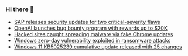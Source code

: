 ### Hi there 👋

<!--START_SECTION:feed-->
* [SAP releases security updates for two critical-severity flaws](https://www.bleepingcomputer.com/news/security/sap-releases-security-updates-for-two-critical-severity-flaws/)
* [OpenAI launches bug bounty program with rewards up to $20K](https://www.bleepingcomputer.com/news/security/openai-launches-bug-bounty-program-with-rewards-up-to-20k/)
* [Hacked sites caught spreading malware via fake Chrome updates](https://www.bleepingcomputer.com/news/security/hacked-sites-caught-spreading-malware-via-fake-chrome-updates/)
* [Windows zero-day vulnerability exploited in ransomware attacks](https://www.bleepingcomputer.com/news/security/windows-zero-day-vulnerability-exploited-in-ransomware-attacks/)
* [Windows 11 KB5025239 cumulative update released with 25 changes](https://www.bleepingcomputer.com/news/microsoft/windows-11-kb5025239-cumulative-update-released-with-25-changes/)
<!--END_SECTION:feed-->

<!--
**frankenk/frankenk** is a ✨ _special_ ✨ repository because its `README.md` (this file) appears on your GitHub profile.

Here are some ideas to get you started:

- 🔭 I’m currently working on ...
- 🌱 I’m currently learning ...
- 👯 I’m looking to collaborate on ...
- 🤔 I’m looking for help with ...
- 💬 Ask me about ...
- 📫 How to reach me: ...
- 😄 Pronouns: ...
- ⚡ Fun fact: ...
-->



